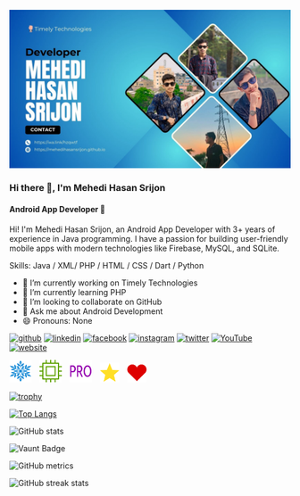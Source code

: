 ![Android App Developer 📱](https://raw.githubusercontent.com/mehedihasansrijon/mehedihasansrijon.github.io/refs/heads/main/images/Banner.jpg)

### Hi there 👋, I'm Mehedi Hasan Srijon
#### Android App Developer 📱

Hi! I'm Mehedi Hasan Srijon, an Android App Developer with 3+ years of experience in Java programming. I have a passion for building user-friendly mobile apps with modern technologies like Firebase, MySQL, and SQLite.

Skills: Java / XML/ PHP / HTML / CSS / Dart / Python

- 🔭 I’m currently working on Timely Technologies 
- 🌱 I’m currently learning PHP 
- 👯 I’m looking to collaborate on GitHub 
- 💬 Ask me about Android Development 
- 😄 Pronouns: None 


[<img src='https://cdn.jsdelivr.net/npm/simple-icons@3.0.1/icons/github.svg' alt='github' height='40'>](https://github.com/https://github.com/mehedihasansrijon/)  [<img src='https://cdn.jsdelivr.net/npm/simple-icons@3.0.1/icons/linkedin.svg' alt='linkedin' height='40'>](https://www.linkedin.com/in/https://www.linkedin.com/in/mehedihasansrijon/)  [<img src='https://cdn.jsdelivr.net/npm/simple-icons@3.0.1/icons/facebook.svg' alt='facebook' height='40'>](https://www.facebook.com/https://www.facebook.com/mehedihasansrijon0)  [<img src='https://cdn.jsdelivr.net/npm/simple-icons@3.0.1/icons/instagram.svg' alt='instagram' height='40'>](https://www.instagram.com/https://www.instagram.com/mehedihasansrijon//)  [<img src='https://cdn.jsdelivr.net/npm/simple-icons@3.0.1/icons/twitter.svg' alt='twitter' height='40'>](https://twitter.com/https://x.com/mehedihasansrij)  [<img src='https://cdn.jsdelivr.net/npm/simple-icons@3.0.1/icons/youtube.svg' alt='YouTube' height='40'>](https://www.youtube.com/channel/https://www.youtube.com/@mehedihasansrijon)  [<img src='https://cdn.jsdelivr.net/npm/simple-icons@3.0.1/icons/icloud.svg' alt='website' height='40'>](https://mehedihasansrijon.github.io/)  

<a href='https://archiveprogram.github.com/'><img src='https://raw.githubusercontent.com/acervenky/animated-github-badges/master/assets/acbadge.gif' width='40' height='40'></a> <a href='https://docs.github.com/en/developers'><img src='https://raw.githubusercontent.com/acervenky/animated-github-badges/master/assets/devbadge.gif' width='40' height='40'></a> <a href='https://github.com/pricing'><img src='https://raw.githubusercontent.com/acervenky/animated-github-badges/master/assets/pro.gif' width='40' height='40'></a> <a href='https://stars.github.com/'><img src='https://raw.githubusercontent.com/acervenky/animated-github-badges/master/assets/starbadge.gif' width='35' height='35'></a> <a href='https://docs.github.com/en/github/supporting-the-open-source-community-with-github-sponsors'><img src='https://raw.githubusercontent.com/acervenky/animated-github-badges/master/assets/sponsorbadge.gif' width='35' height='35'></a> 

[![trophy](https://github-profile-trophy.vercel.app/?username=https://github.com/mehedihasansrijon/)](https://github.com/ryo-ma/github-profile-trophy)

[![Top Langs](https://github-readme-stats.vercel.app/api/top-langs/?username=https://github.com/mehedihasansrijon/)](https://github.com/anuraghazra/github-readme-stats)

![GitHub stats](https://github-readme-stats.vercel.app/api?username=https://github.com/mehedihasansrijon/&show_icons=true&count_private=true)  

![Vaunt Badge](https://api.vaunt.dev/v1/github/entities/https://github.com/mehedihasansrijon//contributions?format=svg&private=true)  

![GitHub metrics](https://metrics.lecoq.io/https://github.com/mehedihasansrijon/)  

![GitHub streak stats](https://streak-stats.demolab.com/?user=https://github.com/mehedihasansrijon/)  

